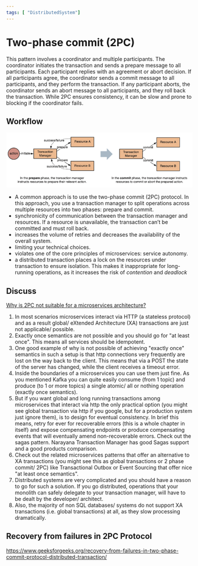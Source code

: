 ```yaml
---
tags: [ "DistributedSystem"]
---
```


# Two-phase commit (2PC)

This pattern involves a coordinator and multiple participants. The coordinator initiates the transaction and sends a prepare message to all participants. Each participant replies with an agreement or abort decision. If all participants agree, the coordinator sends a commit message to all participants, and they perform the transaction. If any participant aborts, the coordinator sends an abort message to all participants, and they roll back the transaction. While 2PC ensures consistency, it can be slow and prone to blocking if the coordinator fails.

## Workflow

![2pc](./2PC.png)

- A common approach is to use the two-phase commit (2PC) protocol. In this approach, you use a transaction manager to split operations across multiple resources into two phases: prepare and commit. 
- synchronicity of communication between the transaction manager and resources. If a resource is unavailable, the transaction can’t be committed and must roll back. 
- increases the volume of retries and decreases the availability of the overall system.
- limiting your technical choices.
- violates one of the core principles of microservices: service autonomy.
- a distributed transaction places a lock on the resources under transaction to ensure isolation. This makes it inappropriate for long-running operations, as it increases the risk of *contention* and *deadlock*

## Discuss

[Why is 2PC not suitable for a microservices architecture?](https://stackoverflow.com/questions/55249656/why-is-2-phase-commit-not-suitable-for-a-microservices-architecture)

1. In most scenarios microservices interact via HTTP (a stateless protocol) and as a result global/ eXtended Architecture (XA) transactions are just not applicable/ possible.
2. Exactly once semantics are not possible and you should go for "at least once". This means all services should be idempotent.
3. One good example of why is not possible of achieving "exactly once" semantics in such a setup is that http connections very frequently are lost on the way back to the client. This means that via a POST the state of the server has changed, while the client receives a timeout error.
4. Inside the boundaries of a microservices you can use them just fine. As you mentioned Kafka you can quite easily consume (from 1 topic) and produce (to 1 or more topics) a single atomic/ all or nothing operation (exactly once semantics).
5. But if you want global and long running transactions among microservices that interact via http the only practical option (you might see global transaction via http if you google, but for a production system just ignore them), is to design for eventual consistency. In brief this means, retry for ever for recoverable errors (this is a whole chapter in itself) and expose compensating endpoints or produce compensating events that will eventually amend non-recoverable errors. Check out the sagas pattern. Narayana Transaction Manager has good Sagas support and a good products comparison.
6. Check out the related microservices patterns that offer an alternative to XA transactions (you might see this as global transactions or 2 phase commit/ 2PC) like Transactional Outbox or Event Sourcing that offer nice "at least once semantics".
7. Distributed systems are very complicated and you should have a reason to go for such a solution. If you go distributed, operations that your monolith can safely delegate to your transaction manager, will have to be dealt by the developer/ architect.
8. Also, the majority of non SQL databases/ systems do not support XA transactions (i.e. global transactions) at all, as they slow processing dramatically.

## Recovery from failures in 2PC Protocol
https://www.geeksforgeeks.org/recovery-from-failures-in-two-phase-commit-protocol-distributed-transaction/
